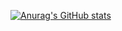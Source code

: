 [![Anurag's GitHub stats](https://github-readme-stats.vercel.app/api?username=amkhitaryan&show_icons=true&theme=tokyonight)](https://github.com/anuraghazra/github-readme-stats)

